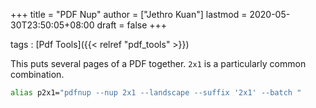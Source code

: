 +++
title = "PDF Nup"
author = ["Jethro Kuan"]
lastmod = 2020-05-30T23:50:05+08:00
draft = false
+++

tags
: [Pdf Tools]({{< relref "pdf_tools" >}})

This puts several pages of a PDF together. `2x1` is a particularly
common combination.

```bash
alias p2x1="pdfnup --nup 2x1 --landscape --suffix '2x1' --batch "
```
